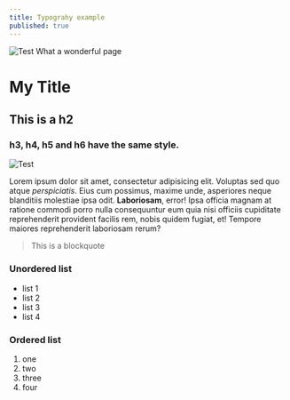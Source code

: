 ```yaml
---
title: Typograhy example
published: true
---
```

![Test](/blog/img/img-test.png "Test")
What a wonderful page

# My Title

## This is a h2

### h3, h4, h5 and h6 have the same style.
![Test](/emerald/img/img-test.png "Test")

Lorem ipsum dolor sit amet, consectetur adipisicing elit. Voluptas sed quo atque *perspiciatis*. Eius cum possimus, maxime unde, asperiores neque blanditiis molestiae ipsa odit. **Laboriosam**, error! Ipsa officia magnam at ratione commodi porro nulla consequuntur eum quia nisi officiis cupiditate reprehenderit provident facilis rem, nobis quidem fugiat, et! Tempore maiores reprehenderit laboriosam rerum? 

> This is a blockquote

### Unordered list
- list 1
- list 2
- list 3
- list 4

### Ordered list
1. one
2. two
3. three
4. four
